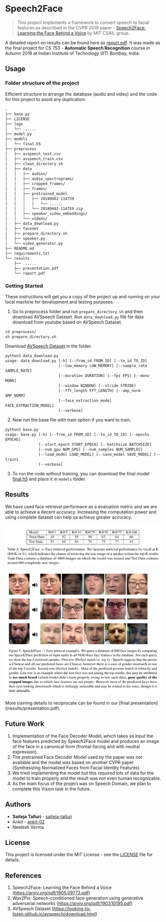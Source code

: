 # Speech2Face
> This project implements a framework to convert speech to facial features as described in the CVPR 2019 paper - [Speech2Face: Learning the Face Behind a Voice](https://arxiv.org/pdf/1905.09773.pdf) by MIT CSAIL group.

A detailed report on results can be found here as [report.pdf](/results/report.pdf). It was made as the final project for CS 753 - **Automatic Speech Recognition** course in Autumn 2019 at Indian Institute of Technology (IIT) Bombay, India.

## Usage

### Folder structure of the project

Efficient structure to arrange the database (audio and video) and the code for this project to avoid any duplication.

```
.
├── base.py
├── LICENSE
├── logs
│   └── ......
├── model.py
├── models
│   └── final.h5
├── preprocess
│   ├── avspeech_test.csv
│   ├── avspeech_train.csv
│   ├── clean_directory.sh
│   ├── data
│   │   ├── audios/
│   │   ├── audio_spectrograms/
│   │   ├── cropped_frames/
│   │   ├── frames/
│   │   ├── pretrained_model
│   │   │   ├── 20180402-114759
│   │   │   │   └── ......
│   │   │   └── 20180402-114759.zip
│   │   ├── speaker_video_embeddings/
│   │   └── videos/
│   ├── data_download.py
│   ├── facenet
│   ├── prepare_directory.sh
│   ├── speaker.py
│   └── video_generator.py
├── README.md
├── requirements.txt
└── results
    ├── ......
    ├── presentation.pdf
    └── report.pdf
```

### Getting Started

These instructions will get you a copy of the project up and running on your local machine for development and testing purposes.

1. Go to preprocess folder and run `prepare_directory.sh` and then download AVSpeech Dataset. Run `data_download.py` file for data download from youtube based on AVSpeech Dataset.
```
cd preprocess/
sh prepare_directory.sh
```
Download [AVSpeech Dataset](https://looking-to-listen.github.io/avspeech/download.html) in the folder.
```
python3 data_download.py
usage: data_download.py [-h] [--from_id FROM_ID] [--to_id TO_ID]
                        [--low_memory LOW_MEMORY] [--sample_rate SAMPLE_RATE]
                        [--duration DURATION] [--fps FPS] [--mono MONO]
                        [--window WINDOW] [--stride STRIDE]
                        [--fft_length FFT_LENGTH] [--amp_norm AMP_NORM]
                        [--face_extraction_model FACE_EXTRACTION_MODEL]
                        [--verbose]
```
2. Now run the base file with train option if you want to train.
```
python3 base.py
usage: base.py [-h] [--from_id FROM_ID] [--to_id TO_ID] [--epochs EPOCHS]
               [--start_epoch START_EPOCH] [--batchsize BATCHSIZE]
               [--num_gpu NUM_GPU] [--num_samples NUM_SAMPLES]
               [--load_model LOAD_MODEL] [--save_model SAVE_MODEL] [--train]
               [--verbose]
```
3. To run the code without training, you can download the final model [final.h5](https://drive.google.com/open?id=1v0y6eybC1YhhuFNcU6iy_LZN2l4XSRIO) and place it in `models` folder.

## Results

We have used face retrieval performace as a evaluation metric and we are able to achieve a decent accuracy. Increasing the computation power and using complete dataset can help us achieve greater accuracy.

<p align="center">
    <img src="results/result1.png" alt="Image"/>
</p>
<p align="center">
    <img src="results/result2.png" alt="Image"/>

</p>
More training details to reciprocate can be found in our [final presentation](/results/presentation.pdf).

## Future Work

1. Implementation of the Face Decoder Model, which takes as input the face features predicted by Speech2Face model and produces an image of the face in a canonical form (frontal-facing and with neutral expression).
2. The pretrained Face Decoder Model used by the paper was not available and the model was based on another CVPR paper (Synthesizing Normalized Faces from Facial Identity Features)
3. We tried implementing the model but this required lots of data for the model to train properly and the result was not even human recognizable.
4. As the main focus of the project was on Speech Domain, we plan to complete this Vision task in the future.

## Authors

* **Saiteja Talluri** - [saiteja-talluri](https://github.com/saiteja-talluri)
* Ankit - [ankit-02](https://github.com/ankit-02)
* Neelesh Verma

## License

This project is licensed under the MIT License - see the [LICENSE](LICENSE) file for details.

## References

1. Speech2Face: Learning the Face Behind a Voice (https://arxiv.org/pdf/1905.09773.pdf)
2. Wav2Pix: Speech-conditioned face generation using generative adversarial networks (https://arxiv.org/pdf/1903.10195.pdf)
3. AVSpeech Dataset (https://looking-to-listen.github.io/avspeech/download.html)
